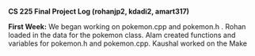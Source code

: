 **CS 225 Final Project Log (rohanjp2, kdadi2, amart317)**

**First Week:**
We began working on pokemon.cpp and pokemon.h . Rohan loaded in the data for the pokemon class. Alam created functions and variables for pokemon.h and pokemon.cpp. Kaushal worked on the Make
